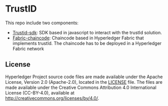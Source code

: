 # TrustID
This repo include two components:
- [Trustid-sdk](trustid-sdk/): SDK  based in javascript to interact with the trustId solution.
- [Fabric-chaincode](fabric-chaincode/): Chaincode based in Hyperledger Fabric that implements trustId. The chaincode has to be deployed in a Hyperledger Fabric network

 
## License <a name="license"></a>

Hyperledger Project source code files are made available under the Apache
License, Version 2.0 (Apache-2.0), located in the [LICENSE](LICENSE) file.
The files are made available under the Creative
Commons Attribution 4.0 International License (CC-BY-4.0), available at http://creativecommons.org/licenses/by/4.0/.